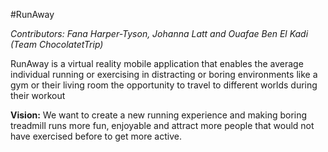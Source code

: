 #RunAway

_Contributors: Fana Harper-Tyson,  Johanna Latt and Ouafae Ben El Kadi (Team ChocolatetTrip)_

RunAway is a virtual reality mobile application that enables the average individual running or exercising in distracting or boring environments like a gym or their living room the opportunity to travel to different worlds during their workout

__Vision:__ We want to create a new running experience and making boring treadmill runs more fun, enjoyable and attract more people that would not have exercised before to get more active. 
